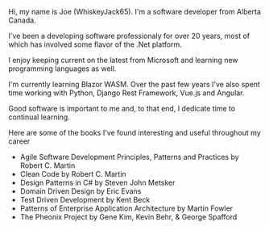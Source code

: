 Hi, my name is Joe (WhiskeyJack65).  I'm  a software developer from Alberta Canada.  

I've been a developing software professionaly for over 20 years, most of which has involved some flavor of the .Net platform.  

I enjoy keeping current on the latest from Microsoft and learning new programming languages as well.

I'm currently learning Blazor WASM.  Over the past few years I've also spent time working with Python, Django Rest Framework, Vue.js and Angular.

Good software is important to me and, to that end, I dedicate time to continual learning.

Here are some of the books I've found interesting and useful throughout my career
* Agile Software Development Principles, Patterns and Practices by Robert C. Martin
* Clean Code by Robert C. Martin
* Design Patterns in C# by Steven John Metsker
* Domain Driven Design by Eric Evans
* Test Driven Development by Kent Beck
* Patterns of Enterprise Application Architecture by Martin Fowler
* The Pheonix Project by Gene Kim, Kevin Behr, & George Spafford
